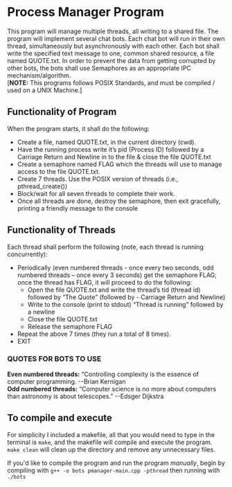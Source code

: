# Process Manager Program

This program will manage multiple threads, all writing to a shared file. The program will implement several chat bots. Each chat bot will run in their own thread, simultaneously but asynchronously with each other. Each bot shall write the specified text message to one, common shared resource, a file named QUOTE.txt. In order to prevent the data from getting corrupted by other bots, the bots shall use Semaphores as an appropriate IPC mechanism/algorithm. <br />[**NOTE:** This programs follows POSIX Standards, and must be compiled / used on a UNIX Machine.]

## Functionality of Program

When the program starts, it shall do the following:
- Create a file, named QUOTE.txt, in the current directory (cwd).
- Have the running process write it’s pid (Process ID) followed by a Carriage Return and Newline in to the file & close the file QUOTE.txt
- Create a semaphore named FLAG which the threads will use to manage access to the file QUOTE.txt.
- Create 7 threads. Use the POSIX version of threads (i.e., pthread_create())
- Block/wait for all seven threads to complete their work.
- Once all threads are done, destroy the semaphore, then exit gracefully, printing a friendly message to the console

## Functionality of Threads

Each thread shall perform the following (note, each thread is running concurrently):
- Periodically (even numbered threads - once every two seconds, odd numbered threads – once every 3 seconds) get the semaphore FLAG; once the thread has FLAG, it will proceed to do the following:
  - Open the file QUOTE.txt and write the thread’s tid (thread id) followed by “The Quote” (followed by   - Carriage Return and Newline)
  - Write to the console (print to stdout) “Thread <thread id> is running” followed by a newline
  - Close the file QUOTE.txt
  - Release the semaphore FLAG
- Repeat the above 7 times (they run a total of 8 times).
- EXIT

### QUOTES FOR BOTS TO USE

**Even numbered threads:** “Controlling complexity is the essence of computer programming.
--Brian Kernigan <br />
**Odd numbered threads:** “Computer science is no more about computers than astronomy is about
telescopes.”
--Edsger Dijkstra

## To compile and execute

For simplicity I included a makefile, all that you would need to type in the terminal is ```make```, and the makefile will compile and execute the program. ```make clean``` will clean up the directory and remove any unnecessary files.

If you'd like to compile the program and run the program *manually*, begin by compiling with ```g++ -o bots pmanager-main.cpp -pthread``` then running with ```./bots```
